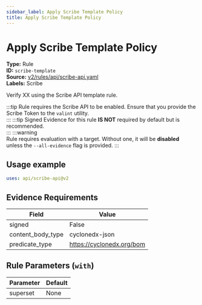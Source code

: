```yaml
---
sidebar_label: Apply Scribe Template Policy
title: Apply Scribe Template Policy
---  
```

# Apply Scribe Template Policy  
**Type:** Rule  
**ID:** `scribe-template`  
**Source:** [v2/rules/api/scribe-api.yaml](https://github.com/scribe-public/sample-policies/blob/main/v2/rules/api/scribe-api.yaml)  
**Labels:** Scribe  

Verify XX using the Scribe API template rule.

:::tip 
Rule requires the Scribe API to be enabled. Ensure that you provide the Scribe Token to the `valint` utility.  
::: 
:::tip 
Signed Evidence for this rule **IS NOT** required by default but is recommended.  
::: 
:::warning  
Rule requires evaluation with a target. Without one, it will be **disabled** unless the `--all-evidence` flag is provided.
::: 

## Usage example

```yaml
uses: api/scribe-api@v2
```

## Evidence Requirements  
| Field | Value |
|-------|-------|
| signed | False |
| content_body_type | cyclonedx-json |
| predicate_type | https://cyclonedx.org/bom |

## Rule Parameters (`with`)  
| Parameter | Default |
|-----------|---------|
| superset | None |

